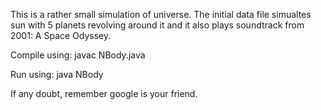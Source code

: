 This is a rather small simulation of universe. The initial data file simualtes sun with 5 planets revolving around it and it also plays soundtrack from 2001: A Space Odyssey. 

Compile using:
javac NBody.java

Run using:
java NBody

If any doubt, remember google is your friend.
